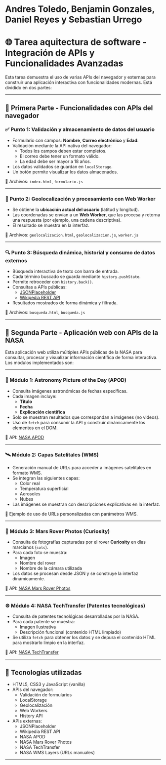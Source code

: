 # Andres Toledo, Benjamin Gonzales, Daniel Reyes y Sebastian Urrego

# 🌐  Tarea aquitectura de software - Integración de APIs y Funcionalidades Avanzadas

Esta tarea demuestra el uso de varias APIs del navegador y externas para construir una aplicación interactiva con funcionalidades modernas. Está dividido en dos partes:

---

## 🧩 Primera Parte - Funcionalidades con APIs del navegador

### ✅ Punto 1: Validación y almacenamiento de datos del usuario

- Formulario con campos: **Nombre**, **Correo electrónico** y **Edad**.
- Validación mediante la API nativa del navegador:
  - Todos los campos deben estar completos.
  - El correo debe tener un formato válido.
  - La edad debe ser mayor a 18 años.
- Los datos validados se guardan en `localStorage`.
- Un botón permite visualizar los datos almacenados.

📁 Archivos: `index.html`, `formulario.js`

---

### 📍 Punto 2: Geolocalización y procesamiento con Web Worker

- Se obtiene la **ubicación actual del usuario** (latitud y longitud).
- Las coordenadas se envían a un **Web Worker**, que las procesa y retorna una respuesta (por ejemplo, una cadena descriptiva).
- El resultado se muestra en la interfaz.

📁 Archivos: `geolocalizacion.html`, `geolocalizacion.js`, `worker.js`

---

### 🔍 Punto 3: Búsqueda dinámica, historial y consumo de datos externos

- Búsqueda interactiva de texto con barra de entrada.
- Cada término buscado se guarda mediante `history.pushState`.
- Permite retroceder con `history.back()`.
- Consultas a APIs públicas:
  - [JSONPlaceholder](https://jsonplaceholder.typicode.com/posts)
  - [Wikipedia REST API](https://www.mediawiki.org/wiki/API:REST_API)
- Resultados mostrados de forma dinámica y filtrada.

📁 Archivos: `busqueda.html`, `busqueda.js`

---

## 🚀 Segunda Parte - Aplicación web con APIs de la NASA

Esta aplicación web utiliza múltiples APIs públicas de la NASA para consultar, procesar y visualizar información científica de forma interactiva. Los módulos implementados son:

---

### 📸 Módulo 1: Astronomy Picture of the Day (APOD)

- Consulta imágenes astronómicas de fechas específicas.
- Cada imagen incluye:
  - **Título**
  - **Fecha**
  - **Explicación científica**
- Solo se muestran resultados que correspondan a imágenes (no videos).
- Uso de `fetch` para consumir la API y construir dinámicamente los elementos en el DOM.

🔗 API: [NASA APOD](https://api.nasa.gov/)

---

### 🛰️ Módulo 2: Capas Satelitales (WMS)

- Generación manual de URLs para acceder a imágenes satelitales en formato WMS.
- Se integran las siguientes capas:
  - Color real
  - Temperatura superficial
  - Aerosoles
  - Nubes
- Las imágenes se muestran con descripciones explicativas en la interfaz.

🧩 Ejemplo de uso de URLs personalizadas con parámetros WMS.

---

### 🔴 Módulo 3: Mars Rover Photos (Curiosity)

- Consulta de fotografías capturadas por el rover **Curiosity** en días marcianos (`sols`).
- Para cada foto se muestra:
  - Imagen
  - Nombre del rover
  - Nombre de la cámara utilizada
- Los datos se procesan desde JSON y se construye la interfaz dinámicamente.

🔗 API: [NASA Mars Rover Photos](https://api.nasa.gov/)

---

### ⚙️ Módulo 4: NASA TechTransfer (Patentes tecnológicas)

- Consulta de patentes tecnológicas desarrolladas por la NASA.
- Para cada patente se muestra:
  - Imagen ilustrativa
  - Descripción funcional (contenido HTML limpiado)
- Se utiliza `fetch` para obtener los datos y se depura el contenido HTML para mostrarlo limpio en la interfaz.

🔗 API: [NASA TechTransfer](https://api.nasa.gov/)

---

## 🔧 Tecnologías utilizadas

- HTML5, CSS3 y JavaScript (vanilla)
- APIs del navegador:
  - Validación de formularios
  - LocalStorage
  - Geolocalización
  - Web Workers
  - History API
- APIs externas:
  - JSONPlaceholder
  - Wikipedia REST API
  - NASA APOD
  - NASA Mars Rover Photos
  - NASA TechTransfer
  - NASA WMS Layers (URLs manuales)

---
